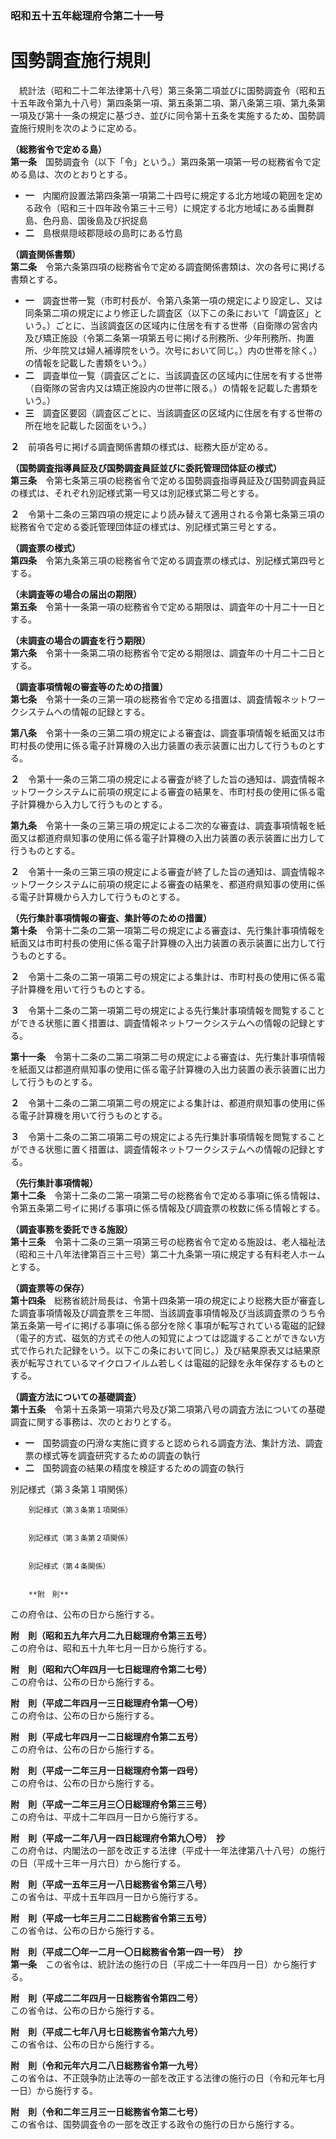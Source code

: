 ### 昭和五十五年総理府令第二十一号  
# 国勢調査施行規則  
　統計法（昭和二十二年法律第十八号）第三条第二項並びに国勢調査令（昭和五十五年政令第九十八号）第四条第一項、第五条第二項、第八条第三項、第九条第一項及び第十一条の規定に基づき、並びに同令第十五条を実施するため、国勢調査施行規則を次のように定める。  
  
**（総務省令で定める島）**  
**第一条**　国勢調査令（以下「令」という。）第四条第一項第一号の総務省令で定める島は、次のとおりとする。  
* **一**　内閣府設置法第四条第一項第二十四号に規定する北方地域の範囲を定める政令（昭和三十四年政令第三十三号）に規定する北方地域にある歯舞群島、色丹島、国後島及び択捉島  
* **二**　島根県隠岐郡隠岐の島町にある竹島  
  
**（調査関係書類）**  
**第二条**　令第六条第四項の総務省令で定める調査関係書類は、次の各号に掲げる書類とする。  
* **一**　調査世帯一覧（市町村長が、令第八条第一項の規定により設定し、又は同条第二項の規定により修正した調査区（以下この条において「調査区」という。）ごとに、当該調査区の区域内に住居を有する世帯（自衛隊の営舎内及び矯正施設（令第二条第一項第五号に掲げる刑務所、少年刑務所、拘置所、少年院又は婦人補導院をいう。次号において同じ。）内の世帯を除く。）の情報を記載した書類をいう。）  
* **二**　調査単位一覧（調査区ごとに、当該調査区の区域内に住居を有する世帯（自衛隊の営舎内又は矯正施設内の世帯に限る。）の情報を記載した書類をいう。）  
* **三**　調査区要図（調査区ごとに、当該調査区の区域内に住居を有する世帯の所在地を記載した図面をいう。）  
  
**２**　前項各号に掲げる調査関係書類の様式は、総務大臣が定める。  
  
**（国勢調査指導員証及び国勢調査員証並びに委託管理団体証の様式）**  
**第三条**　令第七条第三項の総務省令で定める国勢調査指導員証及び国勢調査員証の様式は、それぞれ別記様式第一号又は別記様式第二号とする。  
  
**２**　令第十二条の三第四項の規定により読み替えて適用される令第七条第三項の総務省令で定める委託管理団体証の様式は、別記様式第三号とする。  
  
**（調査票の様式）**  
**第四条**　令第九条第三項の総務省令で定める調査票の様式は、別記様式第四号とする。  
  
**（未調査等の場合の届出の期限）**  
**第五条**　令第十一条第一項の総務省令で定める期限は、調査年の十月二十一日とする。  
  
**（未調査の場合の調査を行う期限）**  
**第六条**　令第十一条第二項の総務省令で定める期限は、調査年の十月二十二日とする。  
  
**（調査事項情報の審査等のための措置）**  
**第七条**　令第十一条の三第一項の総務省令で定める措置は、調査情報ネットワークシステムへの情報の記録とする。  
  
**第八条**　令第十一条の三第二項の規定による審査は、調査事項情報を紙面又は市町村長の使用に係る電子計算機の入出力装置の表示装置に出力して行うものとする。  
  
**２**　令第十一条の三第二項の規定による審査が終了した旨の通知は、調査情報ネットワークシステムに前項の規定による審査の結果を、市町村長の使用に係る電子計算機から入力して行うものとする。  
  
**第九条**　令第十一条の三第三項の規定による二次的な審査は、調査事項情報を紙面又は都道府県知事の使用に係る電子計算機の入出力装置の表示装置に出力して行うものとする。  
  
**２**　令第十一条の三第三項の規定による審査が終了した旨の通知は、調査情報ネットワークシステムに前項の規定による審査の結果を、都道府県知事の使用に係る電子計算機から入力して行うものとする。  
  
**（先行集計事項情報の審査、集計等のための措置）**  
**第十条**　令第十二条の二第一項第二号の規定による審査は、先行集計事項情報を紙面又は市町村長の使用に係る電子計算機の入出力装置の表示装置に出力して行うものとする。  
  
**２**　令第十二条の二第一項第二号の規定による集計は、市町村長の使用に係る電子計算機を用いて行うものとする。  
  
**３**　令第十二条の二第一項第二号の規定による先行集計事項情報を閲覧することができる状態に置く措置は、調査情報ネットワークシステムへの情報の記録とする。  
  
**第十一条**　令第十二条の二第二項第二号の規定による審査は、先行集計事項情報を紙面又は都道府県知事の使用に係る電子計算機の入出力装置の表示装置に出力して行うものとする。  
  
**２**　令第十二条の二第二項第二号の規定による集計は、都道府県知事の使用に係る電子計算機を用いて行うものとする。  
  
**３**　令第十二条の二第二項第二号の規定による先行集計事項情報を閲覧することができる状態に置く措置は、調査情報ネットワークシステムへの情報の記録とする。  
  
**（先行集計事項情報）**  
**第十二条**　令第十二条の二第一項第二号の総務省令で定める事項に係る情報は、令第五条第二号イに掲げる事項に係る情報及び調査票の枚数に係る情報とする。  
  
**（調査事務を委託できる施設）**  
**第十三条**　令第十二条の三第一項第三号の総務省令で定める施設は、老人福祉法（昭和三十八年法律第百三十三号）第二十九条第一項に規定する有料老人ホームとする。  
  
**（調査票等の保存）**  
**第十四条**　総務省統計局長は、令第十四条第一項の規定により総務大臣が審査した調査事項情報及び調査票を三年間、当該調査事項情報及び当該調査票のうち令第五条第一号イに掲げる事項に係る部分を除く事項が転写されている電磁的記録（電子的方式、磁気的方式その他人の知覚によつては認識することができない方式で作られた記録をいう。以下この条において同じ。）及び結果原表又は結果原表が転写されているマイクロフイルム若しくは電磁的記録を永年保存するものとする。  
  
**（調査方法についての基礎調査）**  
**第十五条**　令第十五条第一項第六号及び第二項第八号の調査方法についての基礎調査に関する事務は、次のとおりとする。  
* **一**　国勢調査の円滑な実施に資すると認められる調査方法、集計方法、調査票の様式等を調査研究するための調査の執行  
* **二**　国勢調査の結果の精度を検証するための調査の執行  
  
別記様式（第３条第１項関係）  

          
        別記様式（第３条第１項関係）  

          
        別記様式（第３条第２項関係）  

          
        別記様式（第４条関係）  

          
        **附　則**  
この府令は、公布の日から施行する。  
  
**附　則（昭和五九年六月二九日総理府令第三五号）**  
この府令は、昭和五十九年七月一日から施行する。  
  
**附　則（昭和六〇年四月一七日総理府令第二七号）**  
この府令は、公布の日から施行する。  
  
**附　則（平成二年四月一三日総理府令第一〇号）**  
この府令は、公布の日から施行する。  
  
**附　則（平成七年四月一二日総理府令第二五号）**  
この府令は、公布の日から施行する。  
  
**附　則（平成一二年三月一日総理府令第一四号）**  
この府令は、公布の日から施行する。  
  
**附　則（平成一二年三月三〇日総理府令第三三号）**  
この府令は、平成十二年四月一日から施行する。  
  
**附　則（平成一二年八月一四日総理府令第九〇号）　抄**  
この府令は、内閣法の一部を改正する法律（平成十一年法律第八十八号）の施行の日（平成十三年一月六日）から施行する。  
  
**附　則（平成一五年三月一八日総務省令第三八号）**  
この省令は、平成十五年四月一日から施行する。  
  
**附　則（平成一七年三月二二日総務省令第三五号）**  
この省令は、公布の日から施行する。  
  
**附　則（平成二〇年一二月一〇日総務省令第一四一号）　抄**  
**第一条**　この省令は、統計法の施行の日（平成二十一年四月一日）から施行する。  
  
**附　則（平成二二年四月一日総務省令第四二号）**  
この省令は、公布の日から施行する。  
  
**附　則（平成二七年八月七日総務省令第六九号）**  
この省令は、公布の日から施行する。  
  
**附　則（令和元年六月二八日総務省令第一九号）**  
この省令は、不正競争防止法等の一部を改正する法律の施行の日（令和元年七月一日）から施行する。  
  
**附　則（令和二年三月三一日総務省令第二七号）**  
この省令は、国勢調査令の一部を改正する政令の施行の日から施行する。  
  
